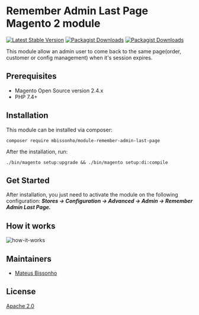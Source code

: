 # Remember Admin Last Page Magento 2 module

[![Latest Stable Version](https://img.shields.io/packagist/v/mbissonho/module-remember-admin-last-page.svg?style=flat-square)](https://packagist.org/packages/mbissonho/module-remember-admin-last-page)
[![Packagist Downloads](https://img.shields.io/packagist/dt/mbissonho/module-remember-admin-last-page?style=flat-square)](https://packagist.org/packages/mbissonho/module-remember-admin-last-page)
[![Packagist Downloads](https://img.shields.io/packagist/dm/mbissonho/module-remember-admin-last-page?style=flat-square)](https://packagist.org/packages/mbissonho/module-remember-admin-last-page)

This module allow an admin user to come back to the same page(order, customer or config management) when it's session expires.

## Prerequisites

- Magento Open Source version 2.4.x
- PHP 7.4+

## Installation

This module can be installed via composer:

```shell
composer require mbissonho/module-remember-admin-last-page
```

After the installation, run:

```shell
./bin/magento setup:upgrade && ./bin/magento setup:di:compile
```

## Get Started

After installation, you just need to activate the module on the following configuration: 
***Stores -> Configuration -> Advanced -> Admin -> Remember Admin Last Page.*** 

## How it works

![how-it-works](https://github.com/mbissonho/remember-admin-last-page-magento2/assets/25405618/b686b97d-ad0a-4af8-acac-7260b9f5c95b)

## Maintainers

- [Mateus Bissonho](https://github.com/mbissonho)

## License

[Apache 2.0](https://github.com/mbissonho/remember-admin-last-page-magento2/blob/main/LICENSE.md)
